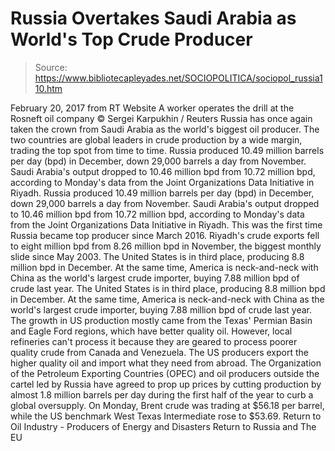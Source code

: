 # Russia Overtakes Saudi Arabia as World's Top Crude Producer

> Source: https://www.bibliotecapleyades.net/SOCIOPOLITICA/sociopol_russia110.htm

February 20, 2017
from RT Website
A worker operates the drill
at the Rosneft oil company
© Sergei Karpukhin / Reuters
Russia has once again taken the crown from Saudi Arabia as the world's biggest oil producer.
The two countries are global leaders in crude production by a wide margin, trading the top spot from time to time.
Russia produced 10.49 million barrels per day (bpd) in December, down 29,000 barrels a day from November. Saudi Arabia's output dropped to 10.46 million bpd from 10.72 million bpd, according to Monday's data from the Joint Organizations Data Initiative in Riyadh.
Russia produced 10.49 million barrels per day (bpd) in December, down 29,000 barrels a day from November.
Saudi Arabia's output dropped to 10.46 million bpd from 10.72 million bpd, according to Monday's data from the Joint Organizations Data Initiative in Riyadh.
This was the first time Russia became top producer since March 2016.
Riyadh's crude exports fell to eight million bpd from 8.26 million bpd in November, the biggest monthly slide since May 2003.
The United States is in third place, producing 8.8 million bpd in December. At the same time, America is neck-and-neck with China as the world's largest crude importer, buying 7.88 million bpd of crude last year.
The United States is in third place, producing 8.8 million bpd in December.
At the same time, America is neck-and-neck with China as the world's largest crude importer, buying 7.88 million bpd of crude last year.
The growth in US production mostly came from the Texas' Permian Basin and Eagle Ford regions, which have better quality oil. However, local refineries can't process it because they are geared to process poorer quality crude from Canada and Venezuela.
The US producers export the higher quality oil and import what they need from abroad. The Organization of the Petroleum Exporting Countries (OPEC) and oil producers outside the cartel led by Russia have agreed to prop up prices by cutting production by almost 1.8 million barrels per day during the first half of the year to curb a global oversupply. On Monday, Brent crude was trading at $56.18 per barrel, while the US benchmark West Texas Intermediate rose to $53.69.
Return to Oil Industry - Producers of Energy and Disasters
Return to Russia and The EU
